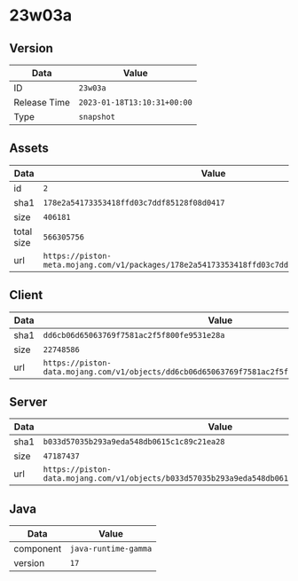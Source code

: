 # 23w03a

## Version

|**Data**        | **Value**                 |
|----------------|-------------------------|
| ID   | ```23w03a```   |
| Release Time   | ```2023-01-18T13:10:31+00:00```   |
| Type   | ```snapshot```   |

## Assets

|**Data**        | **Value**                 |
|----------------|-------------------------|
| id   | ```2```   |
| sha1   | ```178e2a54173353418ffd03c7ddf85128f08d0417```   |
| size   | ```406181```   |
| total size  | ```566305756```  |
| url       | ```https://piston-meta.mojang.com/v1/packages/178e2a54173353418ffd03c7ddf85128f08d0417/2.json``` |

## Client

|**Data**        | **Value**                 |
|----------------|-------------------------|
| sha1   | ```dd6cb06d65063769f7581ac2f5f800fe9531e28a```   |
| size   | ```22748586```   |
| url       | ```https://piston-data.mojang.com/v1/objects/dd6cb06d65063769f7581ac2f5f800fe9531e28a/client.jar``` |

## Server

|**Data**        | **Value**                 |
|----------------|-------------------------|
| sha1   | ```b033d57035b293a9eda548db0615c1c89c21ea28```   |
| size   | ```47187437```   |
| url       | ```https://piston-data.mojang.com/v1/objects/b033d57035b293a9eda548db0615c1c89c21ea28/server.jar``` |

## Java

|**Data**        | **Value**                 |
|----------------|-------------------------|
| component   | ```java-runtime-gamma```   |
| version   | ```17```   |